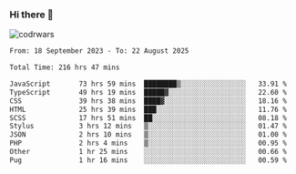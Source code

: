 ### Hi there 👋


![codrwars](https://www.codewars.com/users/rsschool_c9af20f58c35c696/badges/micro) 

<!--START_SECTION:waka-->

```txt
From: 18 September 2023 - To: 22 August 2025

Total Time: 216 hrs 47 mins

JavaScript       73 hrs 59 mins  ████████▒░░░░░░░░░░░░░░░░   33.91 %
TypeScript       49 hrs 19 mins  █████▓░░░░░░░░░░░░░░░░░░░   22.60 %
CSS              39 hrs 38 mins  ████▓░░░░░░░░░░░░░░░░░░░░   18.16 %
HTML             25 hrs 39 mins  ███░░░░░░░░░░░░░░░░░░░░░░   11.76 %
SCSS             17 hrs 51 mins  ██░░░░░░░░░░░░░░░░░░░░░░░   08.18 %
Stylus           3 hrs 12 mins   ▒░░░░░░░░░░░░░░░░░░░░░░░░   01.47 %
JSON             2 hrs 10 mins   ▒░░░░░░░░░░░░░░░░░░░░░░░░   01.00 %
PHP              2 hrs 4 mins    ▒░░░░░░░░░░░░░░░░░░░░░░░░   00.95 %
Other            1 hr 25 mins    ░░░░░░░░░░░░░░░░░░░░░░░░░   00.66 %
Pug              1 hr 16 mins    ░░░░░░░░░░░░░░░░░░░░░░░░░   00.59 %
```

<!--END_SECTION:waka-->
